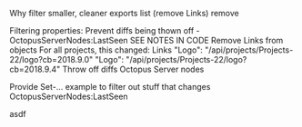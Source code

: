 
Why filter
  smaller, cleaner exports list (remove Links)
  remove

Filtering properties:
  Prevent diffs being thown off - OctopusServerNodes:LastSeen
    SEE NOTES IN CODE
  Remove Links from objects
  For all projects, this changed:
   Links
    "Logo": "/api/projects/Projects-22/logo?cb=2018.9.0"
    "Logo": "/api/projects/Projects-22/logo?cb=2018.9.4"
    Throw off diffs
      Octopus Server nodes


  Provide Set-... example to filter out stuff that changes
    OctopusServerNodes:LastSeen

asdf